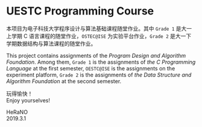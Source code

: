 # UESTC Programming Course

本项目为电子科技大学程序设计与算法基础课程随堂作业。其中 `Grade 1` 是大一上学期 C 语言课程的随堂作业，`OSTEC@ISE` 为实验平台作业，`Grade 2` 是大一下学期数据结构与算法课程的随堂作业。

This project contains assignments of the *Program Design and Algorithm Foundation*. Among them, `Grade 1` is the assignments of *the C Programming Language* at the first semester, `OESTC@ISE` is the assignments on the experiment platform, `Grade 2` is the assignments of *the Data Structure and Algorithm Foundation* at the second semester.

玩得愉快！  
Enjoy yourselves!

HeRaNO  
2019.3.1
